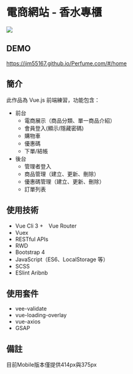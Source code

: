 # 電商網站 - 香水專櫃
![](https://img.onl/8svaNQ)

## DEMO
https://jim55167.github.io/Perfume.com/#/home

## 簡介
此作品為 Vue.js 前端練習，功能包含：
+ 前台
  + 電商展示（商品分類、單一商品介紹）
  + 會員登入(顯示/隱藏密碼)
  + 購物車
  + 優惠碼
  + 下單/結帳
+ 後台
  + 管理者登入
  + 商品管理（建立、更新、刪除）
  + 優惠碼管理（建立、更新、刪除）
  + 訂單列表
  
## 使用技術
+ Vue Cli 3
+　Vue Router
+ Vuex
+ RESTful APIs
+ RWD
+ Bootstrap 4
+ JavaScript（ES6、LocalStorage 等）
+ SCSS
+ ESlint Aribnb

## 使用套件
+ vee-validate
+ vue-loading-overlay
+ vue-axios
+ GSAP

## 備註
目前Mobile版本僅提供414px與375px

